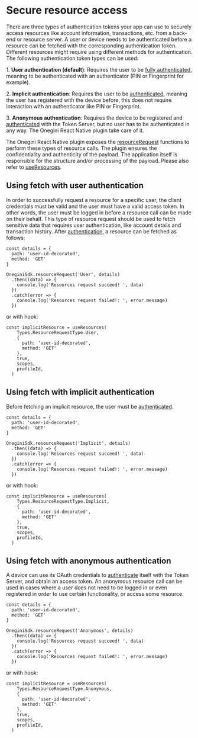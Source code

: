 # Secure resource access

There are three types of authentication tokens your app can use to securely access resources like account information, transactions, etc. from a back-end or resource server. A user or device needs to be authenticated before a resource can be fetched with the corresponding authentication token. Different resources might require using different methods for authentication. The following authentication token types can be used:

1\. **User authentication (default)**: Requires the user to be [fully authenticated](../reference-guides/authenticateUser.md), meaning to be authenticated with an authenticator (PIN or Fingerprint for example).

2\. **Implicit authentication**: Requires the user to be [authenticated](../reference-guides/authenticateUser.md), meaning the user has registered with the device before, this does not require interaction with an authenticator like PIN or Fingerprint.

3\. **Anonymous authentication**: Requires the device to be registered and [authenticated](../reference-guides/authenticateDeviceForResource.md) with the Token Server, but no user has to be authenticated in any way. The Onegini React Native plugin take care of it.

The Onegini React Native plugin exposes the [resourceRequest](../reference-guides/resourceRequest.md) functions to perform these types of resource calls. The plugin ensures the confidentiality and authenticity of the payload. The application itself is responsible for the structure and/or processing of the payload. Please also refer to [useResources](../reference-guides/useResources.md).


## Using fetch with user authentication

In order to successfully request a resource for a specific user, the client credentials must be valid and the user must have a valid access token. In other words, the user must be logged in before a resource call can be made on their behalf. This type of resource request should be used to fetch sensitive data that requires user authentication, like account details and transaction history. After [authentication](./4-user-authentication.md), a resource can be fetched as follows:

```
const details = {
  path: 'user-id-decorated',
  method: 'GET'
}

OneginiSdk.resourceRequest('User', details)
  .then((data) => {
    console.log('Resources request succeed! ', data)
  })
  .catch(error => {
    console.log('Resources request failed!: ', error.message)
  })

```

or with hook:
```
const implicitResource = useResources(
    Types.ResourceRequestType.User,
    {
      path: 'user-id-decorated',
      method: 'GET'
    },
    true,
    scopes,
    profileId,
  )
```

## Using fetch with implicit authentication

Before fetching an implicit resource, the user must be [authenticated](../reference-guides/authenticateUserImplicitly.md).

```
const details = {
  path: 'user-id-decorated',
  method: 'GET'
}

OneginiSdk.resourceRequest('Implicit', details)
  .then((data) => {
    console.log('Resources request succeed! ', data)
  })
  .catch(error => {
    console.log('Resources request failed!: ', error.message)
  })

```

or with hook:
```
const implicitResource = useResources(
    Types.ResourceRequestType.Implicit,
    {
      path: 'user-id-decorated',
      method: 'GET'
    },
    true,
    scopes,
    profileId,
  )
```

## Using fetch with anonymous authentication

A device can use its OAuth credentials to [authenticate](../reference-guides/authenticateDeviceForResource.md) itself with the Token Server, and obtain an access token. An anonymous resource call can be used in cases where a user does not need to be logged in or even registered in order to use certain functionality, or access some resource.


```
const details = {
  path: 'user-id-decorated',
  method: 'GET'
}

OneginiSdk.resourceRequest('Anonymous', details)
  .then((data) => {
    console.log('Resources request succeed! ', data)
  })
  .catch(error => {
    console.log('Resources request failed!: ', error.message)
  })

```

or with hook:
```
const implicitResource = useResources(
    Types.ResourceRequestType.Anonymous,
    {
      path: 'user-id-decorated',
      method: 'GET'
    },
    true,
    scopes,
    profileId,
  )
```

